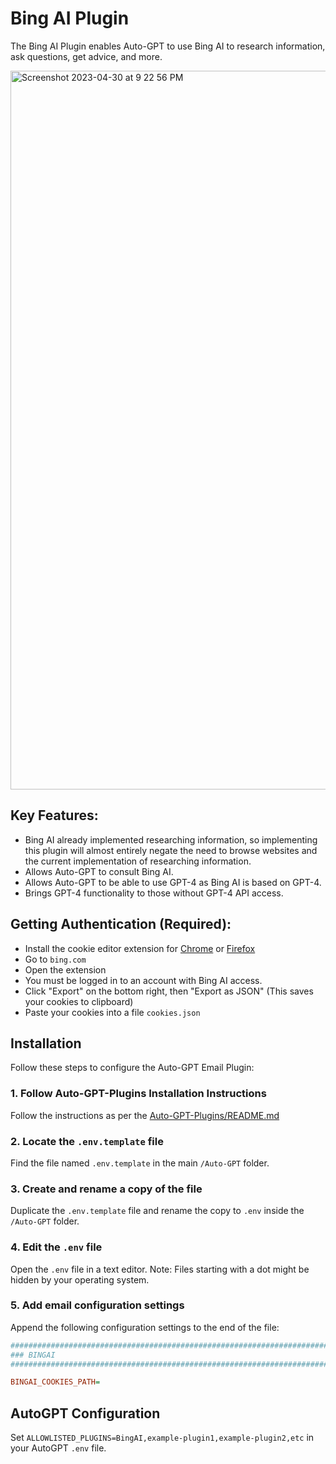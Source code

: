 # Bing AI Plugin

The Bing AI Plugin enables Auto-GPT to use Bing AI to research information, ask questions, get advice, and more.

<img width="1150" alt="Screenshot 2023-04-30 at 9 22 56 PM" src="https://user-images.githubusercontent.com/107640947/235422351-a1bedadf-4230-4f58-a148-94d30805ddd1.png">

## Key Features:
- Bing AI already implemented researching information, so implementing this plugin will almost entirely negate the need to browse websites and the current implementation of researching information.
- Allows Auto-GPT to consult Bing AI.
- Allows Auto-GPT to be able to use GPT-4 as Bing AI is based on GPT-4.
- Brings GPT-4 functionality to those without GPT-4 API access.

## Getting Authentication (Required):
- Install the cookie editor extension for [Chrome](https://chrome.google.com/webstore/detail/cookie-editor/hlkenndednhfkekhgcdicdfddnkalmdm) or [Firefox](https://addons.mozilla.org/en-US/firefox/addon/cookie-editor/)
- Go to `bing.com`
- Open the extension
- You must be logged in to an account with Bing AI access.
- Click "Export" on the bottom right, then "Export as JSON" (This saves your cookies to clipboard)
- Paste your cookies into a file `cookies.json`

## Installation

Follow these steps to configure the Auto-GPT Email Plugin:

### 1. Follow Auto-GPT-Plugins Installation Instructions
Follow the instructions as per the [Auto-GPT-Plugins/README.md](https://github.com/Significant-Gravitas/Auto-GPT-Plugins/blob/master/README.md)

### 2. Locate the `.env.template` file
Find the file named `.env.template` in the main `/Auto-GPT` folder.

### 3. Create and rename a copy of the file
Duplicate the `.env.template` file and rename the copy to `.env` inside the `/Auto-GPT` folder.

### 4. Edit the `.env` file
Open the `.env` file in a text editor. Note: Files starting with a dot might be hidden by your operating system.

### 5. Add email configuration settings
Append the following configuration settings to the end of the file:

```ini
################################################################################
### BINGAI
################################################################################

BINGAI_COOKIES_PATH=
```

## AutoGPT Configuration
Set `ALLOWLISTED_PLUGINS=BingAI,example-plugin1,example-plugin2,etc` in your AutoGPT `.env` file.
